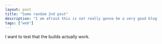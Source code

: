 ```yaml
---
layout: post
title: "Some random 2nd post"
description: "I am afraid this is not really gonna be a very good blog post."
tags: ["web"]
---
```


I want to test that the builds actually work.
